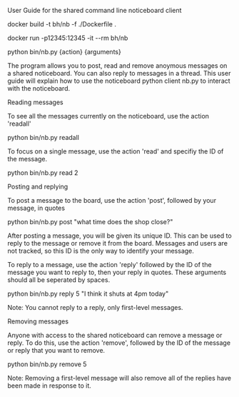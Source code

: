 User Guide for the shared command line noticeboard client

docker build -t bh/nb -f ./Dockerfile .

docker run -p12345:12345 -it --rm bh/nb

python bin/nb.py {action} {arguments}

The program allows you to post, read and remove anoymous messages on a shared noticeboard. You can also reply to messages in a thread. This user guide will explain how to use the noticeboard python client nb.py to interact with the noticeboard.

Reading messages

To see all the messages currently on the noticeboard, use the action 'readall'

python bin/nb.py readall

To focus on a single message, use the action 'read' and specifiy the ID of the message.

python bin/nb.py read 2

Posting and replying

To post a message to the board, use the action 'post', followed by your message, in quotes

python bin/nb.py post "what time does the shop close?"

After posting a message, you will be given its unique ID. This can be used to reply to the message or remove it from the board. Messages and users are not tracked, so this ID is the only way to identify your message.

To reply to a message, use the action 'reply' followed by the ID of the message you want to reply to, then your reply in quotes. These arguments should all be seperated by spaces.

python bin/nb.py reply 5 "I think it shuts at 4pm today"

Note: You cannot reply to a reply, only first-level messages.

Removing messages

Anyone with access to the shared noticeboard can remove a message or reply. To do this, use the action 'remove', followed by the ID of the message or reply that you want to remove.

python bin/nb.py remove 5

Note: Removing a first-level message will also remove all of the replies have been made in response to it.

